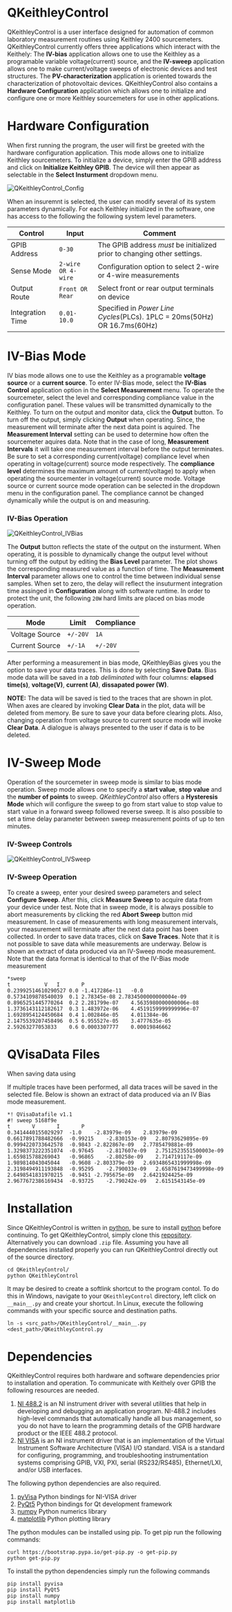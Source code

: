 # QKeithleyControl
QKeithleyControl is a user interface designed for automation of common laboratory measurement routines using Keithley 2400 
sourcemeters. QKeithleyControl currently offers three applications which interact with the Keithely: The **IV-bias** application 
allows one to use the Keithley as a programable variable voltage(current) source, and the **IV-sweep** application allows one to make current/voltage sweeps of electronic devices and test structures. The **PV-characterization** application is oriented towards 
the characterization of photovoltaic devices. QKeithleyControl also contains a **Hardware Configuration** application which allows 
one to initialize and configure one or more Keithley sourcemeters for use in other applications.

# Hardware Configuration
When first running the program, the user will first be greeted with the hardware configuration application. This mode allows one 
to initialize Keithley sourcemeters. To initialize a device,  simply enter the GPIB address and click on **Initialize Keithley GPIB**. 
The device will then appear as selectable in the **Select Insturment** dropdown menu. 

![QKeithleyControl_Config](https://github.com/mwchalmers/QKeithleyControl/blob/master/doc/img/QKeithleyConfiguration.png)

When an insuremnt is selected, the user can modify several of its system parameters dynamically. For each Keithley initialized in the software, one has access to the following the following system level parameters.

Control          | Input              | Comment  
------------     | -------------      | -------------
GPIB Address     | `0-30`             | The GPIB address *must* be initialized prior to changing other settings. 
Sense Mode       | `2-wire OR 4-wire` | Configuration option to select 2-wire or 4-wire measurements
Output Route     | `Front OR Rear`    | Select front or rear output terminals on device
Integration Time | `0.01-10.0`        | Specified in *Power Line Cycles*(PLCs). 1PLC = 20ms(50Hz) OR 16.7ms(60Hz)  

# IV-Bias Mode

IV bias mode allows one to use the Keithley as a programable **voltage source** or a **current source**. To enter IV-Bias mode, 
select the **IV-Bias Control** application option in the **Select Measurement** menu. To operate the sourcemeter, select the level 
and corresponding compliance value in the configuration panel. These values will be transmitted dynamically to the Keithley. To turn 
on the output and monitor data, click the **Output** button. To turn off the output, simply clicking **Output** when operating. Since, the measurement will terminate after the next data point is aquired. The **Measurement Interval** setting can be used to determine how often the sourcemeter aquires data. Note that in the case of long, **Measurement Intervals** it will take one measurement interval before the output terminates. Be sure to set a corresponding current(voltage) compliance level when operating in voltage(current) source mode respectively. The **compliance level** determines the maximum amount of current(voltage) to apply when operating the sourcementer in voltage(current) source mode. Voltage source or current source mode operation can be selected in the dropdown menu in the configuration panel. The compliance cannot be changed dynamically while the output is on and measuring. 

### IV-Bias Operation
![QKeithleyControl_IVBias](https://github.com/mwchalmers/QKeithleyControl/blob/master/doc/img/QKeithleyBias.png)

The **Output** button reflects the state of the output on the insturment. When operating, it is possible to dynamically change
the output level without turning off the output by editing the **Bias Level** parameter. The plot shows the corresponding measured value as a function of time. The **Measurement Interval** parameter allows one to control the time between individual sense samples. When set to zero, the delay will reflect the insuturment integration time assinged in **Configuration** along with software runtime. 
In order to protect the unit, the following `20W` hard limits are placed on bias mode operation.
 
Mode             | Limit              | Compliance  
------------     | -------------      | -------------
Voltage Source   | `+/-20V`           | `1A`  
Current Source   | `+/-1A`            | `+/-20V`

After performing a measurement in bias mode, QKeithleyBias gives you the option to save your data traces. This is done by 
selecting **Save Data**. Bias mode data will be saved in a *tab deliminated* with four columns: **elapsed time(s)**, **voltage(V)**, **current (A)**, **dissapated power (W)**. 

**NOTE:** The data will be saved is tied to the traces that are shown in plot. When axes are cleared by invoking **Clear Data** in 
the plot, data will be deleted from memory. Be sure to save your data before clearing plots. Also, changing operation from voltage source to current source mode will invoke **Clear Data**. A dialogue is always presented to the user if data is to be deleted.

# IV-Sweep Mode

Operation of the sourcemeter in sweep mode is similar to bias mode operation. Sweep mode allows one to specify a **start value**,
**stop value** and the **number of points** to sweep. *QKeithleyControl* also offers a **Hysteresis Mode** which will configure the 
sweep to go from start value to stop value to start value in a forward sweep followed reverse sweep. It is also possible to set a 
time delay parameter between sweep measurement points of up to ten minutes. 

### IV-Sweep Controls
![QKeithleyControl_IVSweep](https://github.com/mwchalmers/QKeithleyControl/blob/master/doc/img/QKeithleySweep.png)

### IV-Sweep Operation
To create a sweep, enter your desired sweep parameters and select **Configure Sweep**. After this, click **Measure Sweep** to 
acquire data from your device under test. Note that in sweep mode, it is always possible to abort measurements by clicking 
the red **Abort Sweep** button mid measurement. In case of measurements with long measurement intervals, your measurement will 
terminate after the next data point has been collected. In order to save data traces, click on **Save Traces**. Note that it is
not possible to save data while measurements are underway. Below is shown an extract of data produced via an IV-Sweep mode measurement.
Note that the data format is identical to that of the IV-Bias mode measurement
```
*sweep
t			V	I		P		
0.23992514610290527	0.0	-1.417286e-11	-0.0	
0.5734109878540039	0.1	2.78345e-08	2.7834500000000004e-09	
0.8965251445770264	0.2	2.281799e-07	4.5635980000000006e-08	
1.3736143112182617	0.3	1.483972e-06	4.4519159999999996e-07	
1.6928954124450684	0.4	1.002846e-05	4.011384e-06	
2.1475539207458496	0.5	6.955527e-05	3.4777635e-05	
2.59263277053833	0.6	0.0003307777	0.00019846662	
```


# QVisaData Files
 When saving data using  
 
 
  If multiple traces have been performed, all data traces will be saved in the selected file. Below is shown an extract of data produced via an IV Bias mode measurement. 
```
*! QVisaDatafile v1.1
#! sweep 5168f9e
t		V		I		P		
0.3414440155029297	-1.0	-2.83979e-09	2.83979e-09	
0.6617891788482666	-0.99215	-2.830153e-09	2.80793629895e-09	
0.9994220733642578	-0.9843	-2.822867e-09	2.7785479881e-09	
1.3298373222351074	-0.97645	-2.817607e-09	2.7512523551500003e-09	
1.659815788269043	-0.96865	-2.80258e-09	2.714719117e-09	
1.989814043045044	-0.9608	-2.803379e-09	2.6934865431999998e-09	
2.3198494911193848	-0.95295	-2.790033e-09	2.6587619473499998e-09	
2.6498541831970215	-0.9451	-2.795675e-09	2.6421924425e-09	
2.9677672386169434	-0.93725	-2.790242e-09	2.6151543145e-09
```
 
 
 
 
# Installation

Since QKeithleyControl is written in [python](https://www.python.org/downloads/), be sure to install [python](https://www.python.org/downloads/) before continuing. To get QKeithleyControl, simply clone this [repository](https://github.com/mwchalmers/QKeithleyControl). Alternatively you can download `.zip` file. Assuming you have all dependencies installed properly you can run QKeithleyControl directly out of the source directory. 

```
cd QKeithleyControl/
python QKeithleyControl
```
It may be desired to create a softlink shortcut to the program contol. To do this in Windows, navigate to your `QKeithleyControl` directory, left click on `__main__.py` and create your shortcut. In Linux, execute the following commands with your specific source
and destination paths.
```
ln -s <src_path>/QKeithleyControl/__main__.py <dest_path>/QKeithleyControl.py
```

# Dependencies

QKeithleyControl requires both hardware and software dependencies prior to installation and operation. To communicate with Keithely over GPIB the following resources are needed.

1. [NI 488.2](https://www.ni.com/sv-se/support/downloads/drivers/download.ni-488-2.html#329025) is an NI instrument driver with several utilities that help in developing and debugging an application program. NI-488.2 includes high-level commands that automatically handle all bus management, so you do not have to learn the programming details of the GPIB hardware product or the IEEE 488.2 protocol.
2. [NI VISA](https://www.ni.com/sv-se/support/downloads/drivers/download.ni-visa.html#329456) is an NI instrument driver that is an implementation of the Virtual Instrument Software Architecture (VISA) I/O standard. VISA is a standard for configuring, programming, and troubleshooting instrumentation systems comprising GPIB, VXI, PXI, serial (RS232/RS485), Ethernet/LXI, and/or USB interfaces.

The following python dependencies are also required.

1. [pyVisa](https://pyvisa.readthedocs.io/en/latest/) Python bindings for NI-VISA driver
2. [PyQt5](https://wiki.python.org/moin/PyQt) Python bindings for Qt development framework
3. [numpy](https://numpy.org/) Python numerics library
4. [matplotlib](https://matplotlib.org/) Python plotting library

The python modules can be installed using pip. To get pip run the following commands:
```
curl https://bootstrap.pypa.io/get-pip.py -o get-pip.py
python get-pip.py
```

To install the python dependencies simply run the following commands
```
pip install pyvisa
pip install PyQt5
pip install numpy
pip install matplotlib
```
